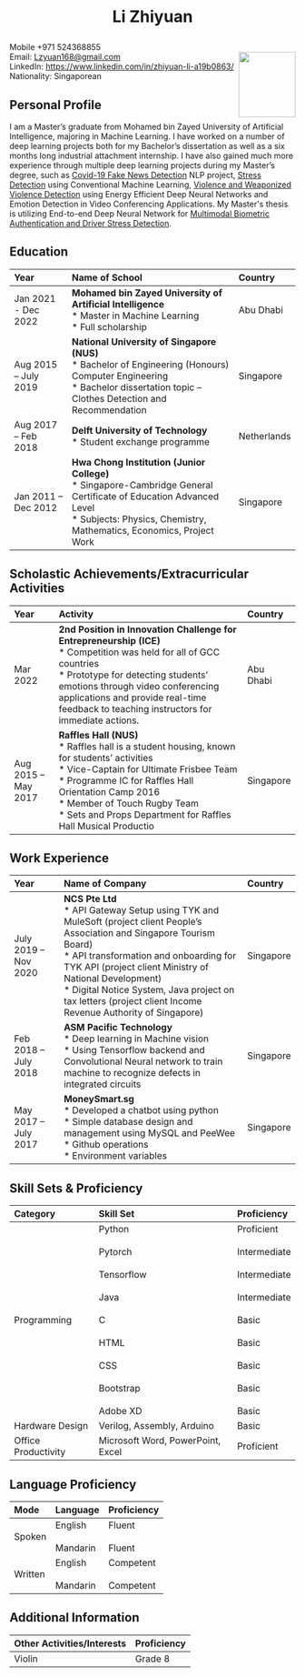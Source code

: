 # <p align="center"> Li Zhiyuan </p>  
Mobile +971 524368855 <br/>                        <img align="right" src="scan3.jpg" height=115 width=100>
Email: Lzyuan168@gmail.com <br/>
LinkedIn: https://www.linkedin.com/in/zhiyuan-li-a19b0863/ <br/> 
Nationality: Singaporean


## Personal Profile

I am a Master’s graduate from Mohamed bin Zayed University of Artificial Intelligence, majoring in Machine Learning. I have worked on a number of deep learning projects both for my Bachelor’s dissertation as well as a six months long industrial attachment internship. I have also gained much more experience through multiple deep learning projects during my Master’s degree, such as [Covid-19 Fake News Detection](https://github.com/lzyuan168/fake_news_detection) NLP project, [Stress Detection](https://github.com/lzyuan168/stress_detection_through_ood) using Conventional Machine Learning, [Violence and Weaponized Violence Detection](https://github.com/lzyuan168/Violence_Detection) using Energy Efficient Deep Neural Networks and Emotion Detection in Video Conferencing Applications. My Master's thesis is utilizing End-to-end Deep Neural Network for [Multimodal Biometric Authentication and Driver Stress Detection](https://github.com/lzyuan168/multimodal_biometric_authentication).


## Education

| Year 	| Name of School 	| Country 	|
|:---	|:---	| :---	|
| Jan 2021 - Dec 2022 	| **Mohamed bin Zayed University of Artificial Intelligence**<br> * Master in Machine Learning<br> * Full scholarship<br>  	| Abu Dhabi 	|
| Aug 2015 – July 2019 	| **National University of Singapore (NUS)**<br> * Bachelor of Engineering (Honours) Computer Engineering<br> * Bachelor dissertation topic – Clothes Detection and Recommendation<br>  	|           Singapore 	|
| Aug 2017 – Feb 2018 	| **Delft University of Technology**<br/> * Student exchange programme<br>  	| Netherlands 	|
| Jan 2011 – Dec 2012 	| **Hwa Chong Institution (Junior College)**<br> * Singapore-Cambridge General Certificate of Education Advanced Level<br> * Subjects: Physics, Chemistry, Mathematics, Economics, Project Work<br>  	|           Singapore 	|


## Scholastic Achievements/Extracurricular Activities

| Year 	| Activity 	| Country 	|
|:---	|:---	|:---	|
| Mar 2022 	| **2nd Position in Innovation Challenge for Entrepreneurship (ICE)**<br> * Competition was held for all of GCC countries<br> * Prototype for detecting students’ emotions through video conferencing applications and provide real-time feedback to teaching instructors for immediate actions.<br>  	| Abu Dhabi 	|
| Aug 2015 – May 2017 	| **Raffles Hall (NUS)**<br> * Raffles hall is a student housing, known for students’ activities<br> * Vice-Captain for Ultimate Frisbee Team<br> * Programme IC for Raffles Hall Orientation Camp 2016<br> * Member of Touch Rugby Team<br> * Sets and Props Department for Raffles Hall Musical Productio 	|           Singapore 	|


## Work Experience

| Year 	| Name of Company 	| Country 	|
|:---	|:---	|:---	|
| July 2019 – Nov 2020 	| **NCS Pte Ltd**<br> * API Gateway Setup using TYK and MuleSoft (project client People’s Association and Singapore Tourism Board)<br> * API transformation and onboarding for TYK API (project client Ministry of National Development)<br> * Digital Notice System, Java project on tax letters (project client Income Revenue Authority of Singapore)<br>  	| Singapore 	|
| Feb 2018 – July 2018 	| **ASM Pacific Technology**<br> * Deep learning in Machine vision<br> * Using Tensorflow backend and Convolutional Neural network to train machine to recognize defects in integrated circuits<br>  	| Singapore 	|
| May 2017 – July 2017 	| **MoneySmart.sg**<br> * Developed a chatbot using python<br> * Simple database design and management using MySQL and PeeWee<br> * Github operations<br> * Environment variables 	| Singapore 	|


## Skill Sets & Proficiency

| Category 	| Skill Set 	| Proficiency 	|
|:---	|:---	|:---	|
| Programming 	| Python<br>   <br>Pytorch<br>   <br>Tensorflow<br>   <br>Java<br>   <br>C<br>   <br>HTML<br>   <br>CSS<br>   <br>Bootstrap<br>   <br>Adobe   XD 	| Proficient<br>   <br>Intermediate<br>   <br>Intermediate<br>   <br>Intermediate<br>   <br>Basic<br>   <br>Basic<br>   <br>Basic<br>   <br>Basic<br>   <br>Basic 	|
| Hardware Design 	| Verilog,   Assembly, Arduino 	| Basic 	|
| Office Productivity 	| Microsoft   Word, PowerPoint, Excel 	| Proficient 	|


## Language Proficiency

| Mode 	| Language 	| Proficiency 	|
|:---	|:---	|:---	|
| Spoken 	| English<br>   <br>Mandarin 	| Fluent<br>   <br>Fluent 	|
| Written 	| English<br>   <br>Mandarin 	| Competent<br>   <br>Competent 	|


## Additional Information

| Other Activities/Interests | Proficiency |
|:--- |:--- |
| Violin | Grade 8 |
